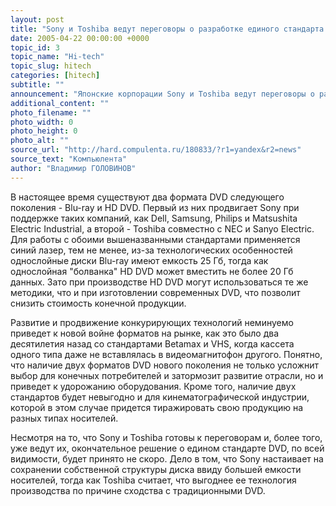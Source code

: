 ```yaml
---
layout: post
title: "Sony и Toshiba ведут переговоры о разработке единого стандарта DVD"
date: 2005-04-22 00:00:00 +0000
topic_id: 3
topic_name: "Hi-tech"
topic_slug: hitech
categories: [hitech]
subtitle: ""
announcement: "Японские корпорации Sony и Toshiba ведут переговоры о разработке единого стандарта оптических носителей DVD нового поколения, сообщает Reuters."
additional_content: ""
photo_filename: ""
photo_width: 0
photo_height: 0
photo_alt: ""
source_url: "http://hard.compulenta.ru/180833/?r1=yandex&r2=news"
source_text: "Компьюлента"
author: "Владимир ГОЛОВИНОВ"
---
```

В настоящее время существуют два формата DVD следующего поколения - Blu-ray и HD DVD. Первый из них продвигает Sony при поддержке таких компаний, как Dell, Samsung, Philips и Matsushita Electric Industrial, а второй - Toshiba совместно с NEC и Sanyo Electric. Для работы с обоими вышеназванными стандартами применяется синий лазер, тем не менее, из-за технологических особенностей однослойные диски Blu-ray имеют емкость 25 Гб, тогда как однослойная "болванка" HD DVD может вместить не более 20 Гб данных. Зато при производстве HD DVD могут использоваться те же методики, что и при изготовлении современных DVD, что позволит снизить стоимость конечной продукции.

Развитие и продвижение конкурирующих технологий неминуемо приведет к новой войне форматов на рынке, как это было два десятилетия назад со стандартами Betamax и VHS, когда кассета одного типа даже не вставлялась в видеомагнитофон другого. Понятно, что наличие двух форматов DVD нового поколения не только усложнит выбор для конечных потребителей и затормозит развитие отрасли, но и приведет к удорожанию оборудования. Кроме того, наличие двух стандартов будет невыгодно и для кинематографической индустрии, которой в этом случае придется тиражировать свою продукцию на разных типах носителей.

Несмотря на то, что Sony и Toshiba готовы к переговорам и, более того, уже ведут их, окончательное решение о едином стандарте DVD, по всей видимости, будет принято не скоро. Дело в том, что Sony настаивает на сохранении собственной структуры диска ввиду большей емкости носителей, тогда как Toshiba считает, что выгоднее ее технология производства по причине сходства с традиционными DVD.
